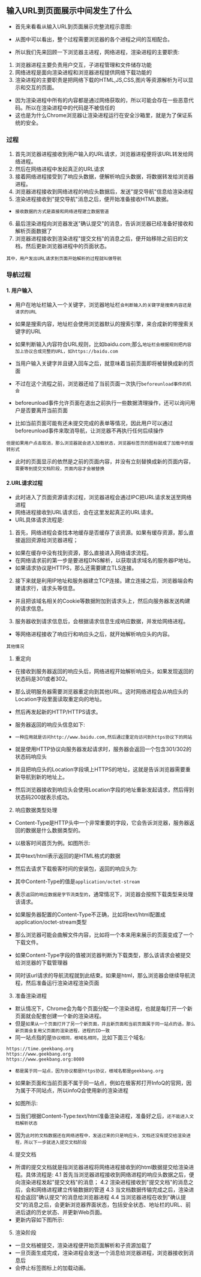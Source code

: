 ## 输入URL到页面展示中间发生了什么
* 首先来看看从输入URL到页面展示完整流程示意图:

* 从图中可以看出，整个过程需要浏览器的各个进程之间的互相配合。
* 所以我们先来回顾一下浏览器主进程，网络进程，渲染进程的主要职责:
1. 浏览器进程主要负责用户交互，子进程管理和文件储存功能
2. 网络进程是面向渲染进程和浏览器进程提供网络下载功能的
3. 渲染进程的主要职责是把网络下载的HTML,JS,CSS,图片等资源解析为可以显示和交互的页面。
* 因为渲染进程中所有的内容都是通过网络获取的，所以可能会存在一些恶意代码。所以在渲染进程中的代码是不被信任的
* 这也是为什么Chrome浏览器让渲染进程运行在安全沙箱里，就是为了保证系统的安全。

### 过程
1. 首先浏览器进程接收到用户输入的URL请求，浏览器进程便将该URL转发给网络进程。
2. 然后在网络进程中发起真正的URL请求
3. 接着网络进程接受到了响应头数据，便解析响应头数据，将数据转发给浏览器进程。
4. 浏览器进程接收到网络进程的响应头数据后，发送"提交导航"信息给渲染进程
5. 渲染进程接收到"提交导航"消息之后，便开始准备接收HTML数据。
* `接收数据的方式是直接和网络进程建立数据管道`
6. 最后渲染进程向浏览器发送"确认提交"的消息，告诉浏览器已经准备好接收和解析页面数据了
7. 浏览器进程接收到渲染进程"提交文档"的消息之后，便开始移除之前旧的文档，然后更新浏览器进程中的页面状态。
 
`其中，用户发出URL请求到页面开始解析的过程就叫做导航`

### 导航过程

#### 1. 用户输入
* 用户在地址栏输入一个关键字，浏览器地址栏`会判断输入的关键字是搜索内容还是请求的URL`
* 如果是搜索内容，地址栏会使用浏览器默认的搜索引擎，来合成新的带搜索关键字的URL
* 如果判断输入内容符合URL规则，比如baidu.com;那么`地址栏会根据规则把内容加上协议合成完整的URL，如https://baidu.com`
    
* 当用户输入关键字并且键入回车之后，就意味着当前页面即将被替换成新的页面
* 不过在这个流程之前，浏览器还给了当前页面一次执行`beforeunload事件的机会`
* beforeunload事件允许页面在退出之前执行一些数据清理操作，还可以询问用户是否要离开当前页面
* 比如当前页面可能有还未提交完成的表单等情况，因此用户可以通过beforeunload事件来取消导航，让浏览器不再执行任何后续操作

`但是如果用户点击取消，那么浏览器就会进入加载状态，浏览器标签页的图标就成了加载中的旋转形式`
* 此时的页面显示的依然是之前的页面内容，并没有立刻替换成新的页面内容，`需要等到提交文档阶段，页面内容才会被替换`

#### 2.URL请求过程
* 此时进入了页面资源请求过程，浏览器进程会通过IPC把URL请求发送至网络进程
* 网络进程接收到URL请求后，会在这里发起真正的URL请求。
* URL具体请求流程是:
1. 首先，网络进程会查找本地缓存是否缓存了该资源。如果有缓存资源，那么直接返回资源给浏览器进程；
* 如果在缓存中没有找到资源，那么直接进入网络请求流程。
* 在网络请求前的第一步是要进程DNS解析，以获取请求域名的服务器IP地址。
* 如果请求协议是HTTPS，那么还需要建立TLS连接。
2. 接下来就是利用IP地址和服务器建立TCP连接。建立连接之后，浏览器端会构建请求行，请求头等信息。
* 并且把该域名相关的Cookie等数据附加到请求头上，然后向服务器发送构建的请求信息。
3. 服务器收到请求信息后，会根据请求信息生成响应数据，并发给网络进程。
* 等网络进程接收了响应行和响应头之后，就开始解析响应头的内容。

`其他情况`
1. 重定向
* 在接收到服务器返回的响应头后，网络进程开始解析响应头，如果发现返回的状态码是301或者302。
* 那么说明服务器需要浏览器重定向到其他URL。这时网络进程会从响应头的Location字段里面读取重定向的地址。
* 然后再发起新的HTTP/HTTPS请求。
* 服务器返回的响应头信息如下:

* `一种应用就是访问http://www.baidu.com,然后通过重定向访问到https协议下的网站`
* 就是使用HTTP协议向服务器发起请求时，服务器会返回一个包含301/302的状态码响应头
* 并且把响应头的Location字段填上HTTPS的地址，这就是告诉浏览器需要重新导航到新的地址上。
* 然后浏览器接收到响应头会使用Location字段的地址重新发起请求，然后得到状态码200就表示成功。

2. 响应数据类型处理
* Content-Type是HTTP头中一个非常重要的字段，它会告诉浏览器，服务器返回的数据是什么数据类型的。
* 以极客时间首页为例。如图所示:

* 其中text/html表示返回的是HTML格式的数据
* 然后去请求下载极客时间的安装包，返回的响应头为:

* 其中Content-Type的值是`application/octet-stream`
* 表示`返回的响应数据是字节流类型的`，通常情况下，浏览器会按照下载类型来处理该请求。
* 如果服务器配置的Content-Type不正确，比如将text/html配置成application/octet-stream类型
* 那么浏览器可能会曲解文件内容，比如将一个本来用来展示的页面变成了一个下载文件。
* 如果Content-Type字段的值被浏览器判断为下载类型，那么该请求会被提交给浏览器的下载管理器
* 同时该url请求的导航流程就到此结束。如果是html，那么浏览器会继续导航流程，然后准备运行渲染进程渲染页面

3. 准备渲染进程
* 默认情况下，Chrome会为每个页面分配一个渲染进程，也就是每打开一个新页面就会配套创建一个新的渲染进程。
* 但是`如果从一个页面打开了另一个新页面，并且新页面和当前页面属于同一站点的话，那么新页面会复用父页面的渲染进程，进程的ID一致`
* 同一站点指的是`协议相同，根域名相同`，比如下面三个域名:
```
https://time.geekbang.org
https://www.geekbang.org
https://www.geekbang.org:8080
```
* `都是属于同一站点，因为协议都是https协议，根域名都是geekbang.org`
    
* 如果新页面和当前页面不属于同一站点，例如在极客邦打开InfoQ的官网，因为属于不同站点，所以infoQ会使用新的渲染进程
* 如图所示:

* 当我们根据Content-Type:text/html准备渲染进程，准备好之后，`还不能进入文档解析状态`
* 因为`此时的文档数据还在网络进程中，发送过来的只是响应头，文档还没有提交给渲染进程，所以下一步就进入提交文档阶段`

4. 提交文档
* 所谓的提交文档就是指浏览器进程将网络进程接收到的html数据提交给渲染进程。具体流程是:
4.1 首先当浏览器进程接收到网络进程的响应头数据之后，便向渲染进程发起"提交文档"的消息；
4.2 渲染进程接收到"提交文档"的消息之后，会和网络进程建立传输数据的管道
4.3 当文档数据传输完成之后，渲染进程会返回"确认提交"的消息给浏览器进程
4.4 当浏览器进程在收到"确认提交"的消息之后，会更新浏览器界面状态，包括安全状态、地址栏的URL、前进后退的历史状态、并更新Web页面。
* 更新内容如下图所示:

5. 渲染阶段
* 一旦文档被提交，渲染进程便开始页面解析和子资源加载了
* 一旦页面生成完成，渲染进程会发送一个消息给浏览器进程，浏览器接收到消息后
* 会停止标签图标上的加载动画。




